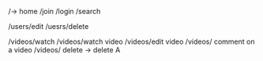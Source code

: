 /-> home
/join
/login
/search 

/users/edit
/uesrs/delete

/videos/watch
/videos/watch video
/videos/edit video
/videos/ comment on a video
/videos/ delete -> delete A
